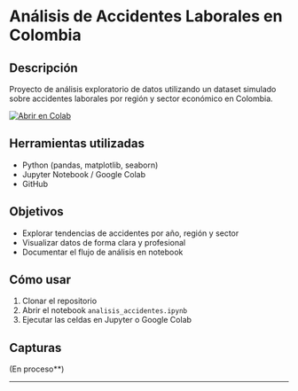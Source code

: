 # Análisis de Accidentes Laborales en Colombia

## Descripción
Proyecto de análisis exploratorio de datos utilizando un dataset simulado sobre accidentes laborales por región y sector económico en Colombia.

[![Abrir en Colab](https://colab.research.google.com/assets/colab-badge.svg)](https://colab.research.google.com/github/juliethMZ/analisis-accidentes-laborales/blob/main/cuadernos/analisis_accidentes.ipynb)

## Herramientas utilizadas
- Python (pandas, matplotlib, seaborn)
- Jupyter Notebook / Google Colab
- GitHub

## Objetivos
- Explorar tendencias de accidentes por año, región y sector
- Visualizar datos de forma clara y profesional
- Documentar el flujo de análisis en notebook

## Cómo usar
1. Clonar el repositorio
2. Abrir el notebook `analisis_accidentes.ipynb`
3. Ejecutar las celdas en Jupyter o Google Colab

## Capturas
(En proceso**)

---
